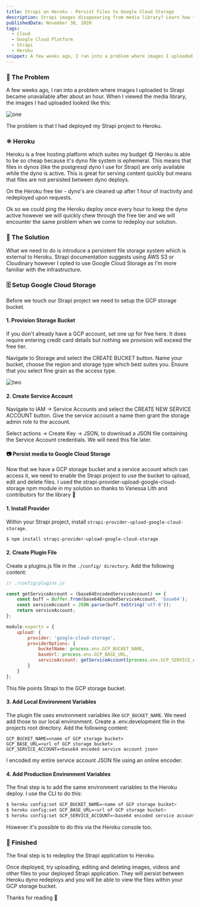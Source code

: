 ```yaml
---
title: Strapi on Heroku - Persist Files to Google Cloud Storage
description: Strapi images disappearing from media library? Learn how to persist files to Google Cloud Storage.
publishedDate: November 30, 2020
tags:
  - Cloud
  - Google Cloud Platform
  - Strapi
  - Heroku
snippet: A few weeks ago, I ran into a problem where images I uploaded to Strapi became unavailable after about an hour. When I viewed the media library, the images I had uploaded looked like this
---
```


### 😤 The Problem

A few weeks ago, I ran into a problem where images I uploaded to Strapi became unavailable after about an hour. When I viewed the media library, the images I had uploaded looked like this:

![one](https://storage.googleapis.com/fergusfrl-blog/media_library_blank_844b7e7e5f/media_library_blank_844b7e7e5f.png)

The problem is that I had deployed my Strapi project to Heroku.

### ⚛️ Heroku

Heroku is a free hosting platform which suites my budget 😋 Heroku is able to be so cheap because it's dyno file system is ephemeral. This means that files in dynos (like the postgresql dyno I use for Strapi) are only available while the dyno is active. This is great for serving content quickly but means that files are not persisted between dyno deploys.

On the Heroku free tier - dyno's are cleaned up after 1 hour of inactivity and redeployed upon requests.

Ok so we could ping the Heroku deploy once every hour to keep the dyno active however we will quickly chew through the free tier and we will encounter the same problem when we come to redeploy our solution.

### 🎯 The Solution

What we need to do is introduce a persistent file storage system which is external to Heroku. Strapi documentation suggests using AWS S3 or Cloudinary however I opted to use Google Cloud Storage as I'm more familiar with the infrastructure.

### 🗄️ Setup Google Cloud Storage

Before we touch our Strapi project we need to setup the GCP storage bucket.

#### 1. Provision Storage Bucket

If you don't already have a GCP account, set one up for free here. It does require entering credit card details but nothing we provision will exceed the free tier.

Navigate to Storage and select the CREATE BUCKET button.
Name your bucket, choose the region and storage type which best suites you. Ensure that you select fine grain as the access type.

![two](https://storage.googleapis.com/fergusfrl-blog/save_bucket_bde616750d/save_bucket_bde616750d.png)

#### 2. Create Service Account

Navigate to IAM -> Service Accounts and select the CREATE NEW SERVICE ACCOUNT button. Give the service account a name then grant the storage admin role to the account.

Select actions -> Create Key -> JSON, to download a JSON file containing the Service Account credentials. We will need this file later.

#### 📷 Persist media to Google Cloud Storage

Now that we have a GCP storage bucket and a service account which can access it, we need to enable the Strapi project to use the bucket to upload, edit and delete files. I used the strapi-provider-upload-google-cloud-storage npm module in my solution so thanks to Vanessa Lith and contributors for the library 🙂

#### 1. Install Provider

Within your Strapi project, install `strapi-provider-upload-google-cloud-storage`.

```bash
$ npm install strapi-provider-upload-google-cloud-storage
```

#### 2. Create Plugin File

Create a plugins.js file in the `./config/ directory`. Add the following content:

```js
// ./config/plugins.js

const getServiceAccount = (base64EncodedServiceAccount) => {
	const buff = Buffer.from(base64EncodedServiceAccount, 'base64');
	const serviceAccount = JSON.parse(buff.toString('utf-8'));
	return serviceAccount;
};

module.exports = {
	upload: {
		provider: 'google-cloud-storage',
		providerOptions: {
			bucketName: process.env.GCP_BUCKET_NAME,
			baseUrl: process.env.GCP_BASE_URL,
			serviceAccount: getServiceAccount(process.env.GCP_SERVICE_ACCOUNT)
		}
	}
};
```

This file points Strapi to the GCP storage bucket.

#### 3. Add Local Environment Variables

The plugin file uses environment variables like `GCP_BUCKET_NAME`. We need add those to our local environment. Create a .env.development file in the projects root directory. Add the following content:

```
GCP_BUCKET_NAME=<name of GCP storage bucket>
GCP_BASE_URL=<url of GCP storage bucket>
GCP_SERVICE_ACCOUNT=<base64 encoded service account json>
```

I encoded my entire service account JSON file using an online encoder.

#### 4. Add Production Environment Variables

The final step is to add the same environment variables to the Heroku deploy. I use the CLI to do this:

```bash
$ heroku config:set GCP_BUCKET_NAME=<name of GCP storage bucket>
$ heroku config:set GCP_BASE_URL=<url of GCP storage bucket>
$ heroku config:set GCP_SERVICE_ACCOUNT=<base64 encoded service account json>
```

However it's possible to do this via the Heroku console too.

### 🎉 Finished

The final step is to redeploy the Strapi application to Heroku.

Once deployed, try uploading, editing and deleting images, videos and other files to your deployed Strapi application. They will persist between Heroku dyno redeploys and you will be able to view the files within your GCP storage bucket.

Thanks for reading 🙂
